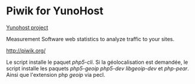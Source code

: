 Piwik for YunoHost
==================

[Yunohost project](https://yunohost.org/#/)

Measurement Software web statistics to analyze traffic to your sites.

http://piwik.org/


Le script installe le paquet *php5-cli*.
Si la géolocalisation est demandée, le script installe les paquets *php5-geoip* *php5-dev* *libgeoip-dev* et *php-pear*. Ainsi que l'extension php *geoip* via pecl.
